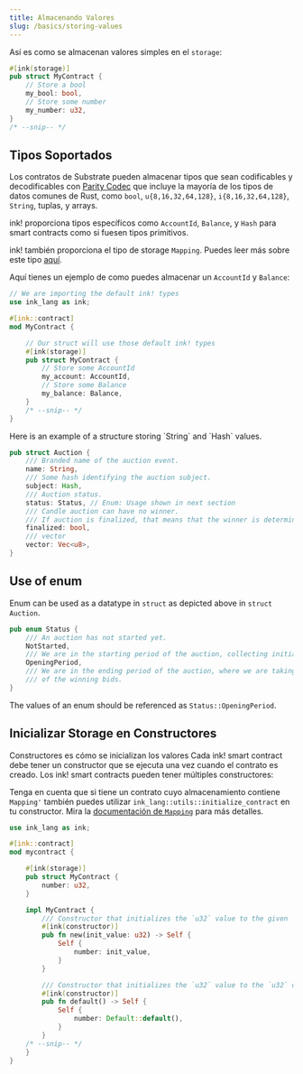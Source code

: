 ```yaml
---
title: Almacenando Valores
slug: /basics/storing-values
---
```


Así es como se almacenan valores simples en el `storage`:

```rust
#[ink(storage)]
pub struct MyContract {
    // Store a bool
    my_bool: bool,
    // Store some number
    my_number: u32,
}
/* --snip-- */
```

## Tipos Soportados

Los contratos de Substrate pueden almacenar tipos que sean codificables y decodificables con [Parity Codec](https://github.com/paritytech/parity-codec) 
que incluye la mayoría de los tipos de datos comunes de Rust, como `bool`, `u{8,16,32,64,128}`, `i{8,16,32,64,128}`, `String`, tuplas, y arrays.

ink! proporciona tipos específicos como `AccountId`, `Balance`, y `Hash` para smart contracts como si fuesen tipos primitivos.

ink! también proporciona el tipo de storage `Mapping`. Puedes leer más sobre este tipo [aquí](/datastructures/mapping).

Aquí tienes un ejemplo de como puedes almacenar un `AccountId` y `Balance`:

```rust
// We are importing the default ink! types
use ink_lang as ink;

#[ink::contract]
mod MyContract {

    // Our struct will use those default ink! types
    #[ink(storage)]
    pub struct MyContract {
        // Store some AccountId
        my_account: AccountId,
        // Store some Balance
        my_balance: Balance,
    }
    /* --snip-- */
}
```

<div class="translateTodo">
Here is an example of a structure storing `String` and  `Hash` values.

 ```rust
 pub struct Auction {
     /// Branded name of the auction event.
     name: String,
     /// Some hash identifying the auction subject.
     subject: Hash,
     /// Auction status.
     status: Status, // Enum: Usage shown in next section
     /// Candle auction can have no winner.
     /// If auction is finalized, that means that the winner is determined.
     finalized: bool,
     /// vector
     vector: Vec<u8>,
 }
 ```

## Use of enum

Enum can be used as a datatype in `struct` as depicted above in `struct Auction`.

 ```rust
 pub enum Status {
     /// An auction has not started yet.
     NotStarted,
     /// We are in the starting period of the auction, collecting initial bids.
     OpeningPeriod,
     /// We are in the ending period of the auction, where we are taking snapshots
     /// of the winning bids. 
 }
 ```
The values of an enum should be referenced as `Status::OpeningPeriod`.
</div>

## Inicializar Storage en Constructores

Constructores es cómo se inicializan los valores
Cada ink! smart contract debe tener un constructor que se ejecuta una vez cuando el contrato es creado. Los ink! smart contracts pueden tener múltiples constructores:

Tenga en cuenta que si tiene un contrato cuyo almacenamiento contiene `Mapping'` también puedes utilizar
`ink_lang::utils::initialize_contract` en tu constructor. Mira la
[documentación de `Mapping`](/datastructures/mapping) para más detalles.

```rust
use ink_lang as ink;

#[ink::contract]
mod mycontract {

    #[ink(storage)]
    pub struct MyContract {
        number: u32,
    }

    impl MyContract {
        /// Constructor that initializes the `u32` value to the given `init_value`.
        #[ink(constructor)]
        pub fn new(init_value: u32) -> Self {
            Self {
                number: init_value,
            }
        }

        /// Constructor that initializes the `u32` value to the `u32` default.
        #[ink(constructor)]
        pub fn default() -> Self {
            Self {
                number: Default::default(),
            }
        }
    /* --snip-- */
    }
}
```
